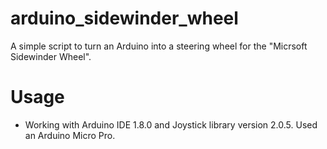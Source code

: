 # arduino_sidewinder_wheel
A simple script to turn an Arduino into a steering wheel for the "Micrsoft Sidewinder Wheel".

# Usage
* Working with Arduino IDE 1.8.0 and Joystick library version 2.0.5. Used an Arduino Micro Pro.